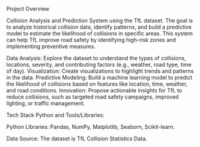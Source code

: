 Project Overview

Collision Analysis and Prediction System using the TfL dataset. The goal is to analyze historical collision data, identify patterns, and build a predictive model to estimate the likelihood of collisions in specific areas. This system can help TfL improve road safety by identifying high-risk zones and implementing preventive measures.


Data Analysis: Explore the dataset to understand the types of collisions, locations, severity, and contributing factors (e.g., weather, road type, time of day).
Visualization: Create visualizations to highlight trends and patterns in the data.
Predictive Modeling: Build a machine learning model to predict the likelihood of collisions based on features like location, time, weather, and road conditions.
Innovation: Propose actionable insights for TfL to reduce collisions, such as targeted road safety campaigns, improved lighting, or traffic management.


Tech Stack Python and Tools/Libraries:

Python Libraries: Pandas, NumPy, Matplotlib, Seaborn, Scikit-learn.

Data Source: The dataset is TfL Collision Statistics Data.
